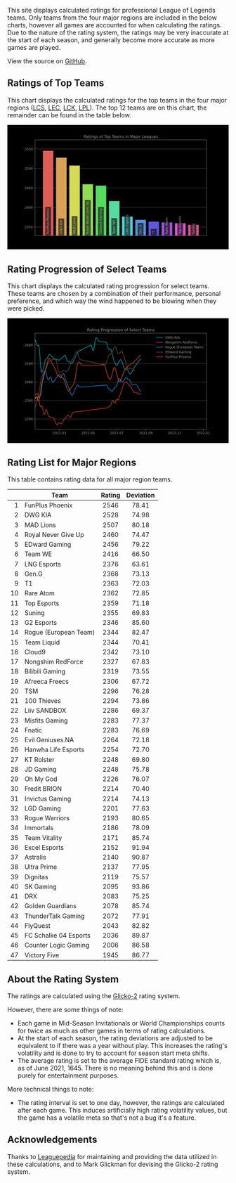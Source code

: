 This site displays calculated ratings for professional League of Legends teams.
Only teams from the four major regions are included in the below charts, however
all games are accounted for when calculating the ratings. Due to the nature of
the rating system, the ratings may be very inaccurate at the start of each
season, and generally become more accurate as more games are played.

View the source on [GitHub][2].

[comment]: <> (Ratings of Teams at MSI 2021)
[comment]: <> (----------------------------)
[comment]: <> (This chart displays the ratings of teams at the Mid-Season Invitational of 2021.)
[comment]: <> (Since MSI is the first international competition of the season, ratings at the)
[comment]: <> (start of the tournament will be based heavily on a team's dominance within their)
[comment]: <> (region, so teams from minor regions may have their ratings inflated.)

Ratings of Top Teams
--------------------

This chart displays the calculated ratings for the top teams in the four major
regions ([LCS][3], [LEC][4], [LCK][5], [LPL][6]). The top 12 teams are on this
chart, the remainder can be found in the table below.

[comment]: <> (Note: the top teams from minor leagues may have their ratings inflated if they )
[comment]: <> (dominated their league. This is because if there are no inter-region games, )
[comment]: <> (one's rating is solely based on their performance within their region.)

![image missing](https://raw.githubusercontent.com/xtevenx/ProRankings/master/data/output_bar.png "Ratings of Top Teams")

Rating Progression of Select Teams
----------------------------------

This chart displays the calculated rating progression for select teams. These
teams are chosen by a combination of their performance, personal preference, and
which way the wind happened to be blowing when they were picked.

![image missing](https://raw.githubusercontent.com/xtevenx/ProRankings/master/data/output_line.png "Rating Progression of Select Teams")

Rating List for Major Regions
-----------------------------

This table contains rating data for all major region teams.

| | Team | Rating | Deviation |
| --: | --- | :-: | :-: |
| 1 | FunPlus Phoenix | 2546 | 78.41 |
| 2 | DWG KIA | 2528 | 74.98 |
| 3 | MAD Lions | 2507 | 80.18 |
| 4 | Royal Never Give Up | 2460 | 74.47 |
| 5 | EDward Gaming | 2456 | 79.22 |
| 6 | Team WE | 2416 | 66.50 |
| 7 | LNG Esports | 2376 | 63.61 |
| 8 | Gen.G | 2368 | 73.13 |
| 9 | T1 | 2363 | 72.03 |
| 10 | Rare Atom | 2362 | 72.85 |
| 11 | Top Esports | 2359 | 71.18 |
| 12 | Suning | 2355 | 69.83 |
| 13 | G2 Esports | 2346 | 85.60 |
| 14 | Rogue (European Team) | 2344 | 82.47 |
| 15 | Team Liquid | 2344 | 70.41 |
| 16 | Cloud9 | 2342 | 73.10 |
| 17 | Nongshim RedForce | 2327 | 67.83 |
| 18 | Bilibili Gaming | 2319 | 73.55 |
| 19 | Afreeca Freecs | 2306 | 67.72 |
| 20 | TSM | 2296 | 76.28 |
| 21 | 100 Thieves | 2294 | 73.86 |
| 22 | Liiv SANDBOX | 2286 | 69.37 |
| 23 | Misfits Gaming | 2283 | 77.37 |
| 24 | Fnatic | 2283 | 76.69 |
| 25 | Evil Geniuses.NA | 2264 | 72.18 |
| 26 | Hanwha Life Esports | 2254 | 72.70 |
| 27 | KT Rolster | 2248 | 69.80 |
| 28 | JD Gaming | 2248 | 75.78 |
| 29 | Oh My God | 2226 | 76.07 |
| 30 | Fredit BRION | 2214 | 70.40 |
| 31 | Invictus Gaming | 2214 | 74.13 |
| 32 | LGD Gaming | 2201 | 77.63 |
| 33 | Rogue Warriors | 2193 | 80.65 |
| 34 | Immortals | 2186 | 78.09 |
| 35 | Team Vitality | 2171 | 85.74 |
| 36 | Excel Esports | 2152 | 91.94 |
| 37 | Astralis | 2140 | 90.87 |
| 38 | Ultra Prime | 2137 | 77.95 |
| 39 | Dignitas | 2119 | 75.57 |
| 40 | SK Gaming | 2095 | 93.86 |
| 41 | DRX | 2083 | 75.25 |
| 42 | Golden Guardians | 2078 | 85.74 |
| 43 | ThunderTalk Gaming | 2072 | 77.91 |
| 44 | FlyQuest | 2043 | 82.82 |
| 45 | FC Schalke 04 Esports | 2036 | 89.87 |
| 46 | Counter Logic Gaming | 2006 | 86.58 |
| 47 | Victory Five | 1945 | 86.77 |

About the Rating System
-----------------------

The ratings are calculated using the [Glicko-2][1] rating system.

However, there are some things of note:

*   Each game in Mid-Season Invitationals or World Championships counts for
    twice as much as other games in terms of rating calculations.
*   At the start of each season, the rating deviations are adjusted to be
    equivalent to if there was a year without play. This increases the rating's
    volatility and is done to try to account for season start meta shifts.
*   The average rating is set to the average FIDE standard rating which is, as
    of June 2021, 1645. There is no meaning behind this and is done purely for
    entertainment purposes.

More technical things to note:

*   The rating interval is set to one day, however, the ratings are calculated
    after each game. This induces artificially high rating volatility values,
    but the game has a volatile meta so that's not a bug it's a feature.

Acknowledgements
----------------

Thanks to [Leaguepedia][7] for maintaining and providing the data utilized in
these calculations, and to Mark Glickman for devising the Glicko-2 rating
system.

[1]: http://www.glicko.net/glicko/glicko2.pdf
[2]: https://github.com/xtevenx/ProRankings
[3]: https://lol.fandom.com/wiki/LCS/2021_Season
[4]: https://lol.fandom.com/wiki/LEC/2021_Season
[5]: https://lol.fandom.com/wiki/LCK/2021_Season
[6]: https://lol.fandom.com/wiki/LPL/2021_Season
[7]: https://lol.fandom.com/Help:API_Documentation
